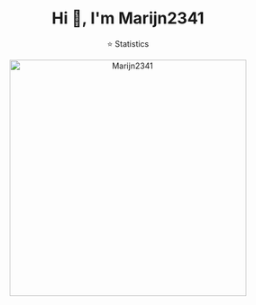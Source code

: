 <h1 align="center">Hi 👋, I'm Marijn2341</h1>

 <p align="center">⭐  Statistics</p>

 <p align="center"> 
    <img src="https://github-readme-stats.vercel.app/api?username=Marijn2341&count_private=true&show_icons=true&theme=buefy" alt="Marijn2341" width="420"/> 
 </p>
